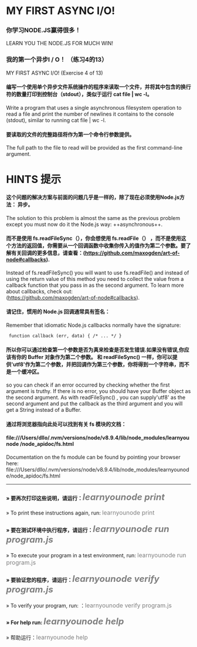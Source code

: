 #  MY FIRST ASYNC I/O!
### 你学习NODE.JS赢得很多！
LEARN YOU THE NODE.JS FOR MUCH WIN!
### 我的第一个异步I / O！ （练习4的13）
MY FIRST ASYNC I/O! (Exercise 4 of 13) 

#### **编写一个使用单个异步文件系统操作的程序来读取一个文件，并将其中包含的换行符的数量打印到控制台（stdout），类似于运行   cat file | wc -l。**

Write a program that uses a single asynchronous filesystem operation to read a file and print the number of newlines it contains to the console (stdout), similar to running  cat file | wc -l.

#### **要读取的文件的完整路径将作为第一个命令行参数提供。**

The full path to the file to read will be provided as the first  command-line  argument.

# HINTS  提示 

#### 这个问题的解决方案与前面的问题几乎是一样的，除了现在必须使用Node.js方法： 异步。

The solution to this problem is almost the same as the previous problem  except you must now do it the Node.js way: ++asynchronous++. 

#### 而不是使用 fs.readFileSync（），你会想使用 fs.readFile（） ，而不是使用这个方法的返回值，你需要从一个回调函数中收集你传入的值作为第二个参数。要了解有关回调的更多信息，请查看：(https://github.com/maxogden/art-of-node#callbacks).  

Instead of   fs.readFileSync()  you will want to use   fs.readFile()   and  instead of using the return value of this method you need to collect the value from a callback function that you pass in as the second argument. To learn more about callbacks, check out:  
(https://github.com/maxogden/art-of-node#callbacks). 

#### 请记住，惯用的 Node.js 回调通常具有签名：

Remember that idiomatic Node.js callbacks normally have the signature:

     function callback (err, data) { /* ... */ }  
     
#### 所以你可以通过检查第一个参数是否为真来检查是否发生错误.如果没有错误,你应该有你的 Buffer 对象作为第二个参数。 和  readFileSync()  一样，你可以提供'utf8'作为第二个参数，并把回调作为第三个参数，你将得到一个字符串，而不是一个缓冲区。


 so you can check if an error occurred by checking whether the first
 argument is truthy. If there is no error, you should have your Buffer
 object as the second argument. As with  readFileSync() , you can supply'utf8' as the second argument and put the callback as the third argument and you will get a String instead of a Buffer.
 
####  通过将浏览器指向此处可以找到有关 fs 模块的文档：
####  file:///Users/dllo/.nvm/versions/node/v8.9.4/lib/node_modules/learnyounode /node_apidoc/fs.html

 Documentation on the fs module can be found by pointing your browser here: file:///Users/dllo/.nvm/versions/node/v8.9.4/lib/node_modules/learnyounode/node_apidoc/fs.html
  
 _________________________________________________________________________
 
####  » 要再次打印这些说明，请运行：*<font color=gray size=5 >learnyounode print</font><br/>*
 
» To print these instructions again, run: <font color=gray size=3 >learnyounode print</font><br/>
 
####  » 要在测试环境中执行程序，请运行：*<font color=gray size=5 >learnyounode run program.js</font><br/>*
» To execute your program in a test environment, run: <font color=gray size=3 >learnyounode run program.js</font><br/>

#### » 要验证您的程序，请运行：*<font color=gray size=5 >learnyounode verify program.js</font><br/>*
» To verify your program, run: ：<font color=gray size=3 >learnyounode verify program.js</font><br/>

#### » For help run: *<font color=gray size=5 >learnyounode help</font><br/>*
» 帮助运行：<font color=gray size=3 >learnyounode help</font><br/>


































